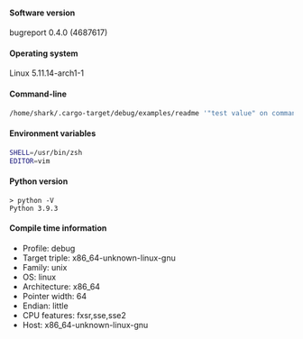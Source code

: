 #### Software version

bugreport 0.4.0 (4687617)

#### Operating system

Linux 5.11.14-arch1-1

#### Command-line

```bash
/home/shark/.cargo-target/debug/examples/readme '"test value" on command line' two three 
```

#### Environment variables

```bash
SHELL=/usr/bin/zsh
EDITOR=vim
```

#### Python version

```
> python -V 
Python 3.9.3
```

#### Compile time information

- Profile: debug
- Target triple: x86_64-unknown-linux-gnu
- Family: unix
- OS: linux
- Architecture: x86_64
- Pointer width: 64
- Endian: little
- CPU features: fxsr,sse,sse2
- Host: x86_64-unknown-linux-gnu


